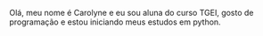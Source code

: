 Olá, meu nome é Carolyne e eu sou aluna do curso TGEI,  gosto de programação e estou iniciando meus estudos em python.
